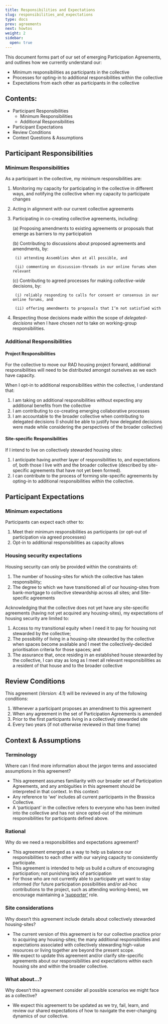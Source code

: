 ```yaml
---
title: Responsibilities and Expectations
slug: responsibilities_and_expectations
type: docs
prev: agreements
next: howtos
weight: 2
sidebar:
  open: true
---
```


This document forms part of our set of emerging Participation Agreements, and outlines how we currently understand our:
* Minimum responsibilities as participants in the collective 
* Processes for opting-in to additional responsibilities within the collective 
* Expectations from each other as participants in the collective

## Contents: 
* Participant Responsibilities
    * Minimum Responsibilities
    * Additional Responsibilities
* Participant Expectations
* Review Conditions
* Context Questions & Assumptions

## Participant Responsibilities
### Minimum Responsibilities
As a participant in the collective, my minimum responsibilities are:
1. Monitoring my capacity for participating in the collective in different ways, and notifying the collective when my capacity to participate changes
2. Acting in alignment with our current collective agreements   
3. Participating in co-creating collective agreements, including: 

   (a) Proposing amendments to existing agreements or proposals that emerge as barriers to my participation

   (b) Contributing to discussions about proposed agreements and amendments, by:

        (i) attending Assemblies when at all possible, and 

        (ii) commenting on discussion-threads in our online forums when relevant

    (c) Contributing to agreed processes for making *collective-wide* decisions, by: 

        (i) reliably responding to calls for consent or consensus in our online forums, and

        (ii) offering amendments to proposals that I’m not satisfied with

4. Respecting those decisions made within the scope of *delegated-decisions* when I have chosen *not* to take on working-group responsibilities. 

### Additional Responsibilities

#### Project Responsibilities 
For the collective to move our RAD housing project forward, additional responsibilities will need to be distributed amongst ourselves as we each have capacity. 

When I opt-in to additional responsibilities within the collective, I understand that: 
1. I am taking on additional responsibilities without expecting any additional benefits from the collective 
2. I am contributing to co-creating emerging collaborative processes
3. I am accountable to the broader collective when contributing to delegated decisions (I should be able to justify how delegated decisions were made while considering the perspectives of the broader collective)

#### Site-specific Responsibilities
If I intend to live on collectively stewarded housing sites: 
1. I anticipate having another layer of responsibilities to, and expectations of, both those I live with and the broader collective (described by site-specific agreements that have not yet been formed). 
2. I can contribute to the process of forming site-specific agreements by opting-in to additional responsibilities within the collective. 


## Participant Expectations

### Minimum expectations
Participants can expect each other to: 
1. Meet their minimum responsibilities as participants (or opt-out of participation via agreed processes) 
2. Opt-in to additional responsibilities as capacity allows 

### Housing security expectations
Housing security can only be provided within the constraints of: 
1. The number of housing-sites for which the collective has taken responsibility; 
2. The degree to which we have transitioned all of our housing-sites from bank-mortgage to collective stewardship across all sites; and 
Site-specific agreements 

Acknowledging that the collective does not yet have any site-specific agreements (having not yet acquired any housing-sites), my expectations of housing security are limited to:
1. Access to my transitional equity when I need it to pay for housing not stewarded by the collective;
2. The possibility of living in a housing-site stewarded by the collective when spaces become available and I meet the collectively-decided prioritisation criteria for those spaces; and 
3. The assurance that, once residing in an established house stewarded by the collective, I can stay as long as I meet all relevant responsibilities as a resident of that house and to the broader collective 

## Review Conditions
This agreement (*Version: 4.1*) will be reviewed in any of the following conditions: 
1. Whenever a participant proposes an amendment to this agreement
2. When any agreement in the set of Participation Agreements is amended
3. Prior to the first participants living in a collectively stewarded site
4. Every two years (if not otherwise reviewed in that time frame)

## Context & Assumptions

### Terminology
Where can I find more information about the jargon terms and associated assumptions in this agreement? 
* This agreement assumes familiarity with our broader set of Participation Agreements, and any ambiguities in this agreement should be interpreted in that context. In this context: 
* Any reference to ‘we’ includes all current participants in the Brassica Collective.  
* A ‘participant’ in the collective refers to everyone who has been invited into the collective and has not since opted-out of the minimum responsibilities for participants defined above.

### Rational
Why do we need a responsibilities and expectations agreement?
* This agreement emerged as a way to help us balance our responsibilities to each other with our varying capacity to consistently participate. 
* This agreement is intended to help us build a culture of encouraging participation; not punishing lack of participation
* For those who are not currently able to participate yet want to stay informed (for future participation possibilities and/or ad-hoc contributions to the project, such as attending working-bees), we encourage maintaining a ['supporter'](supporters/) role.  

### Site considerations
Why doesn’t this agreement include details about collectively stewarded housing-sites?
* The current version of this agreement is for our collective practice prior to acquiring any housing-sites; the many additional responsibilities and expectations associated with collectively stewarding high-value resources or living together are beyond the present scope. 
* We expect to update this agreement and/or clarify site-specific agreements about our responsibilities and expectations within each housing site and within the broader collective. 

### What about...?
Why doesn’t this agreement consider all possible scenarios we might face as a collective? 
* We expect this agreement to be updated as we try, fail, learn, and review our shared expectations of how to navigate the ever-changing dynamics of our collective. 
